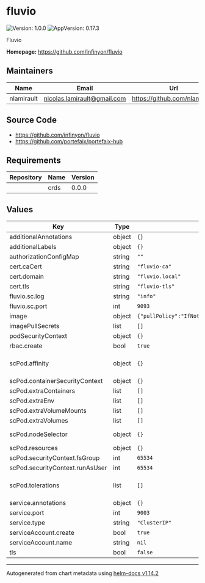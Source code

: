 # fluvio

![Version: 1.0.0](https://img.shields.io/badge/Version-1.0.0-informational?style=flat-square) ![AppVersion: 0.17.3](https://img.shields.io/badge/AppVersion-0.17.3-informational?style=flat-square)

Fluvio

**Homepage:** <https://github.com/infinyon/fluvio>

## Maintainers

| Name | Email | Url |
| ---- | ------ | --- |
| nlamirault | <nicolas.lamirault@gmail.com> | <https://github.com/nlamirault> |

## Source Code

* <https://github.com/infinyon/fluvio>
* <https://github.com/portefaix/portefaix-hub>

## Requirements

| Repository | Name | Version |
|------------|------|---------|
|  | crds | 0.0.0 |

## Values

| Key | Type | Default | Description |
|-----|------|---------|-------------|
| additionalAnnotations | object | `{}` | Additional annotations to add to all resources |
| additionalLabels | object | `{}` | Additional labels to add to all resources |
| authorizationConfigMap | string | `""` |  |
| cert.caCert | string | `"fluvio-ca"` |  |
| cert.domain | string | `"fluvio.local"` |  |
| cert.tls | string | `"fluvio-tls"` |  |
| fluvio.sc.log | string | `"info"` |  |
| fluvio.sc.port | int | `9093` |  |
| image | object | `{"pullPolicy":"IfNotPresent","registry":"infinyon","tag":""}` | Docker image |
| imagePullSecrets | list | `[]` |  |
| podSecurityContext | object | `{}` |  |
| rbac.create | bool | `true` | Specifies whether RBAC resources should be created |
| scPod.affinity | object | `{}` | Affinity for pod assignment Ref: https://kubernetes.io/docs/concepts/configuration/assign-pod-node/#affinity-and-anti-affinity |
| scPod.containerSecurityContext | object | `{}` |  |
| scPod.extraContainers | list | `[]` |  |
| scPod.extraEnv | list | `[]` |  |
| scPod.extraVolumeMounts | list | `[]` |  |
| scPod.extraVolumes | list | `[]` |  |
| scPod.nodeSelector | object | `{}` | Node labels for pod assignment Ref: https://kubernetes.io/docs/user-guide/node-selection/ |
| scPod.resources | object | `{}` | Container resources: requests and limits for CPU, Memory |
| scPod.securityContext.fsGroup | int | `65534` |  |
| scPod.securityContext.runAsUser | int | `65534` |  |
| scPod.tolerations | list | `[]` | Tolerations for pod assignment Ref: https://kubernetes.io/docs/concepts/configuration/taint-and-toleration/ |
| service.annotations | object | `{}` |  |
| service.port | int | `9003` |  |
| service.type | string | `"ClusterIP"` |  |
| serviceAccount.create | bool | `true` | Specifies whether a ServiceAccount should be created |
| serviceAccount.name | string | `nil` |  |
| tls | bool | `false` |  |

----------------------------------------------
Autogenerated from chart metadata using [helm-docs v1.14.2](https://github.com/norwoodj/helm-docs/releases/v1.14.2)
